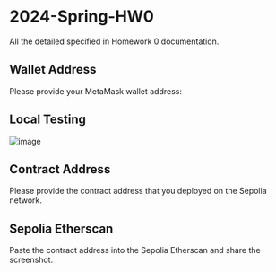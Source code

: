 # 2024-Spring-HW0

All the detailed specified in Homework 0 documentation.

## Wallet Address
Please provide your MetaMask wallet address:

## Local Testing
![image](https://github.com/herong0101/2024-Spring-HW0/assets/108394340/a8343003-d3a7-41cd-9121-c770a7ddeaa2)

## Contract Address
Please provide the contract address that you deployed on the Sepolia network.

## Sepolia Etherscan
Paste the contract address into the Sepolia Etherscan and share the screenshot.

